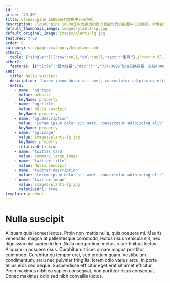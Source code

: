 ```yaml
---
id: '1'
price: '49.40'
title: CloudEngine 16800系列数据中心交换机
description: CloudEngine 16800是华为推出的面向智能时代的数据中心交换机。承载独创的iLossless 智能无损交换算法，对全网流量进行实时的学习训练，实现网络0丢包，达到最高吞吐量。
default_thumbnail_image: images/plant1-lg.jpg
default_original_image: images/plant1-lg.jpg
featured: true
order: 9
category: src/pages/category/bigplants.md
other1: 
  table: {"single":[[{"row":null,"col":null,"text":"型号"},{"row":null,"col":null,"text":"CloudEngine 16804"},{"row":null,"col":null,"text":"CloudEngine 16808"},{"row":null,"col":null,"text":"CloudEngine 16816"}],[{"row":null,"col":null,"text":"交换容量(Tbps)"},{"row":null,"col":null,"text":"387/1161"},{"row":null,"col":null,"text":"645/1935"},{"row":null,"col":null,"text":"1290/3870"}],[{"row":null,"col":null,"text":"包转发率(Mpps)"},{"row":null,"col":null,"text":"115,200"},{"row":null,"col":null,"text":"230,400"},{"row":null,"col":null,"text":"460,800"}],[{"row":null,"col":null,"text":"业务槽位"},{"row":null,"col":null,"text":"4"},{"row":null,"col":null,"text":"8"},{"row":null,"col":null,"text":"16"}],[{"row":null,"col":null,"text":"交换网槽位"},{"row":null,"col":"3","text":"6（未来可扩展到9）"}],[{"row":null,"col":null,"text":"交换架构"},{"row":null,"col":"3","text":"Clos交换、信元交换、VoQ "}],[{"row":null,"col":null,"text":"风道类型"},{"row":null,"col":"3","text":"标准前后风道"}],[{"row":null,"col":null,"text":"虚拟化"},{"row":null,"col":"3","text":"支持M-LAG\n支持VS（1:16虚拟化）、CSS集群\n支持VxLAN routing 和VxLAN bridging、BGP-EVPN\n支持QinQ access VxLAN"}],[{"row":null,"col":null,"text":"L2/L3"},{"row":null,"col":"3","text":"支持VLAN、STP、LACP等二层协议\n支持静态路由、IPv4/IPv6动态路由协议\n支持IP分片重组"}],[{"row":null,"col":null,"text":"安全可靠"},{"row":null,"col":"3","text":"微分段\n支持硬件BFD（最小3.3ms发包间隔）"}],[{"row":null,"col":null,"text":"智能运维"},{"row":null,"col":"3","text":"支持telemetry数据采集\nERSPAN增强\n支持iPCA"}],[{"row":null,"col":null,"text":"可编程特性"},{"row":null,"col":"3","text":"支持NETCONF北向接口\n支持Ansible自动化配置，Module开源发布"}]]}
other2:
  features: [{"title":"超大容量","dec":["","734/3096Tbps交换容量，支持400GE平滑演进，应对未来数字流量激增需求。",""]},{"title":"智能引擎","dec":["","独创iLossless算法，全网流量实时学习训练，实现网络自适应，自优化。实现网络0丢包与E2Eμs级时延，达到最高吞吐量。",""]},{"title":"智能运维","dec":["","毫秒级Telemetry数据采集，为智能运维平台构建数据基础。1-3-5智能运维，90%故障主动预测。",""]}]
seo:
  title: Nulla suscipit
  description: 'Lorem ipsum dolor sit amet, consectetur adipiscing elit'
  extra:
    - name: 'og:type'
      value: website
      keyName: property
    - name: 'og:title'
      value: Nulla suscipit
      keyName: property
    - name: 'og:description'
      value: 'Lorem ipsum dolor sit amet, consectetur adipiscing elit'
      keyName: property
    - name: 'og:image'
      value: images/plant1-lg.jpg
      keyName: property
      relativeUrl: true
    - name: 'twitter:card'
      value: summary_large_image
    - name: 'twitter:title'
      value: Nulla suscipit
    - name: 'twitter:description'
      value: 'Lorem ipsum dolor sit amet, consectetur adipiscing elit'
    - name: 'twitter:image'
      value: images/plant1-lg.jpg
      relativeUrl: true
template: product
---
```


# Nulla suscipit

Aliquam quis laoreet lectus. Proin non mattis nulla, quis posuere mi. Mauris venenatis, magna at pellentesque commodo, lectus risus vehicula elit, nec dignissim nisl sapien id leo. Nulla non pretium metus, vitae finibus lectus. Aliquam in posuere risus. Curabitur ultrices ornare magna porttitor commodo. Curabitur eu tempor orci, sed pretium quam. Vestibulum condimentum, arcu nec pulvinar fringilla, lorem odio varius arcu, in porta tellus eros sed neque. Suspendisse efficitur eget erat sit amet efficitur. Proin maximus nibh eu sapien consequat, non porttitor risus consequat. Donec maximus odio sed nibh convallis luctus.